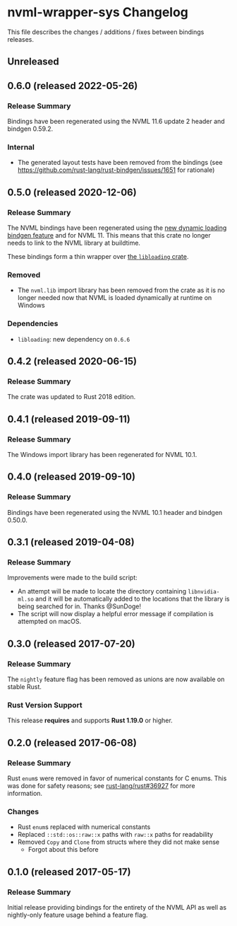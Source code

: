 # nvml-wrapper-sys Changelog

This file describes the changes / additions / fixes between bindings releases.

## Unreleased

## 0.6.0 (released 2022-05-26)

### Release Summary

Bindings have been regenerated using the NVML 11.6 update 2 header and bindgen 0.59.2.

### Internal

* The generated layout tests have been removed from the bindings (see https://github.com/rust-lang/rust-bindgen/issues/1651 for rationale)

## 0.5.0 (released 2020-12-06)

### Release Summary

The NVML bindings have been regenerated using the [new dynamic loading bindgen feature](https://github.com/rust-lang/rust-bindgen/pull/1846) and for NVML 11. This means that this crate no longer needs to link to the NVML library at buildtime.

These bindings form a thin wrapper over [the `libloading` crate](https://github.com/nagisa/rust_libloading).

### Removed

* The `nvml.lib` import library has been removed from the crate as it is no longer needed now that NVML is loaded dynamically at runtime on Windows

### Dependencies

* `libloading`: new dependency on `0.6.6`

## 0.4.2 (released 2020-06-15)

### Release Summary

The crate was updated to Rust 2018 edition.

## 0.4.1 (released 2019-09-11)

### Release Summary

The Windows import library has been regenerated for NVML 10.1.

## 0.4.0 (released 2019-09-10)

### Release Summary

Bindings have been regenerated using the NVML 10.1 header and bindgen 0.50.0.

## 0.3.1 (released 2019-04-08)

### Release Summary

Improvements were made to the build script:

* An attempt will be made to locate the directory containing `libnvidia-ml.so` and it will be automatically added to the locations that the library is being searched for in. Thanks @SunDoge!
* The script will now display a helpful error message if compilation is attempted on macOS.

## 0.3.0 (released 2017-07-20)

### Release Summary

The `nightly` feature flag has been removed as unions are now available on stable Rust.

### Rust Version Support

This release **requires** and supports **Rust 1.19.0** or higher.

## 0.2.0 (released 2017-06-08)

### Release Summary

Rust `enum`s were removed in favor of numerical constants for C enums. This was done for safety reasons; see [rust-lang/rust#36927](https://github.com/rust-lang/rust/issues/36927) for more information.

### Changes

* Rust `enum`s replaced with numerical constants
* Replaced `::std::os::raw::x` paths with `raw::x` paths for readability
* Removed `Copy` and `Clone` from structs where they did not make sense
  * Forgot about this before

## 0.1.0 (released 2017-05-17)

### Release Summary

Initial release providing bindings for the entirety of the NVML API as well as nightly-only feature usage behind a feature flag.
